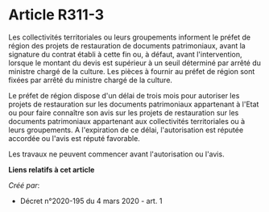 # Article R311-3

Les collectivités territoriales ou leurs groupements informent le préfet de région des projets de restauration de documents
patrimoniaux, avant la signature du contrat établi à cette fin ou, à défaut, avant l'intervention, lorsque le montant du
devis est supérieur à un seuil déterminé par arrêté du ministre chargé de la culture. Les pièces à fournir au préfet de
région sont fixées par arrêté du ministre chargé de la culture.

Le préfet de région dispose d'un délai de trois mois pour autoriser les projets de restauration sur les documents
patrimoniaux appartenant à l'Etat ou pour faire connaître son avis sur les projets de restauration sur les documents
patrimoniaux appartenant aux collectivités territoriales ou à leurs groupements. A l'expiration de ce délai, l'autorisation
est réputée accordée ou l'avis est réputé favorable.

Les travaux ne peuvent commencer avant l'autorisation ou l'avis.

**Liens relatifs à cet article**

_Créé par_:

  - Décret n°2020-195 du 4 mars 2020 - art. 1
